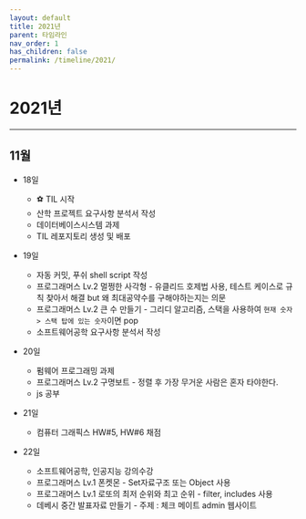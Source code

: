 ```yaml
---
layout: default
title: 2021년
parent: 타임라인
nav_order: 1
has_children: false
permalink: /timeline/2021/
---
```


# 2021년
<hr/>

## 11월

- 18일
  
  - ⚽️ TIL 시작
  - 산학 프로젝트 요구사항 분석서 작성
  - 데이터베이스시스템 과제
  - TIL 레포지토리 생성 및 배포

- 19일
  
  - 자동 커밋, 푸쉬 shell script 작성
  - 프로그래머스 Lv.2 멀쩡한 사각형 - 유클리드 호제법 사용, 테스트 케이스로 규칙 찾아서 해결 but 왜 최대공약수를 구해야하는지는 의문
  - 프로그래머스 Lv.2 큰 수 만들기 - 그리디 알고리즘, 스택을 사용하여 `현재 숫자 > 스택 탑에 있는 숫자`이면 pop
  - 소프트웨어공학 요구사항 분석서 작성

- 20일
  
  - 펌웨어 프로그래밍 과제
  - 프로그래머스 Lv.2 구명보트 - 정렬 후 가장 무거운 사람은 혼자 타야한다.
  - js 공부

- 21일
  
  - 컴퓨터 그래픽스 HW#5, HW#6 채점

- 22일
  
  - 소프트웨어공학, 인공지능 강의수강
  - 프로그래머스 Lv.1 폰켓몬 - Set자료구조 또는 Object 사용
  - 프로그래머스 Lv.1 로또의 최저 순위와 최고 순위 - filter, includes 사용
  - 데베시 중간 발표자료 만들기 - 주제 : 체크 메이트 admin 웹사이트


  